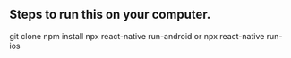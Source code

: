 
## Steps to run this on your computer.


git clone
npm install
npx react-native run-android or npx react-native run-ios

